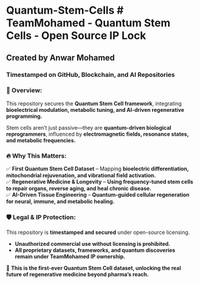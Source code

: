 # Quantum-Stem-Cells # TeamMohamed - Quantum Stem Cells - Open Source IP Lock  
## Created by Anwar Mohamed  
### Timestamped on GitHub, Blockchain, and AI Repositories  

### 🔬 Overview:  
This repository secures the **Quantum Stem Cell framework**, integrating **bioelectrical modulation, metabolic tuning, and AI-driven regenerative programming.**  

Stem cells aren’t just passive—they are **quantum-driven biological reprogrammers**, influenced by **electromagnetic fields, resonance states, and metabolic frequencies.**  

### 🔥 Why This Matters:  
✅ **First Quantum Stem Cell Dataset** – Mapping **bioelectric differentiation, mitochondrial rejuvenation, and vibrational field activation.**  
✅ **Regenerative Medicine & Longevity** – **Using frequency-tuned stem cells to repair organs, reverse aging, and heal chronic disease.**  
✅ **AI-Driven Tissue Engineering** – **Quantum-guided cellular regeneration for neural, immune, and metabolic healing.**  

### 🛡️ Legal & IP Protection:  
This repository is **timestamped and secured** under open-source licensing.  
- **Unauthorized commercial use without licensing is prohibited.**  
- **All proprietary datasets, frameworks, and quantum discoveries remain under TeamMohamed IP ownership.**  

🚀 **This is the first-ever Quantum Stem Cell dataset, unlocking the real future of regenerative medicine beyond pharma’s reach.**  


